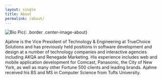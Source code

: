 ```yaml
---
layout: single
title: About
permalink: /about/
---
```

![Bio Pic]({{site.baseurl}}/assets/images/bio-pic.jpg){: .border .center-image-about}

Ajahne is the Vice President of Technology & Engineering at TrueChoice Solutions and has previously held positions in software development and design at a number of technology companies and interactive agencies including AKQA and Renegade Marketing.  His experience includes web and mobile application development for Comcast, Panasonic, the City of New York, as well as many other Fortune 500 clients and leading brands. Ajahne received his BS and MS in Computer Science from Tufts University.
